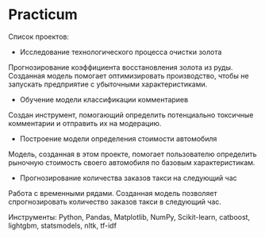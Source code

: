 # Practicum
Список проектов:
- Исследование технологического процесса очистки золота

Прогнозирование коэффициента восстановления золота из руды. Созданная модель помогает оптимизировать производство, чтобы не запускать предприятие с убыточными характеристиками.
- Обучение модели классификации комментариев

Создан инструмент, помогающий определить потенциально токсичные комментарии и отправить их на модерацию.
- Построение модели определения стоимости автомобиля

Модель, созданная в этом проекте, помогает пользователю определить рыночную стоимость своего автомобиля по базовым характеристикам.
- Прогнозирование количества заказов такси на следующий час

Работа с временными рядами. Созданная модель позволяет спрогнозировать количество заказов такси в следующий час.

Инструменты: Python, Pandas, Matplotlib, NumPy, Scikit-learn, catboost, lightgbm, statsmodels, nltk, tf-idf
